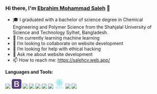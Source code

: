 ### Hi there, I'm [Ebrahim Mohammad Saleh](https://www.linkedin.com/in/ebrahimbd/) 👋

<!-- <code><img  src="https://api.travis-ci.org/ali-irawan/xtra.svg?branch=master&status=passed">     
<img  src="https://poser.pugx.org/ali-irawan/xtra/d/total.svg">
<img  src="https://poser.pugx.org/ali-irawan/xtra/v/stable.svg">
<img  src="https://poser.pugx.org/ali-irawan/xtra/license.svg">
</code> -->


- 🎓  I graduated with a bachelor of science degree in Chemical Engineering and Polymer Science from the Shahjalal University of Science and Technology          Sylhet, Bangladesh.  
- 🌱 I’m currently learning machine learning
- 👯 I’m looking to collaborate on website development
- 🤔 I’m looking for help with ethical hacking
- 💬 Ask me about website development
- 📫 How to reach me: https://salehcv.web.app/ 

**Languages and Tools:**  

<code><img src="https://img.icons8.com/color/30/000000/html-5--v1.png"/></code>
<code><img height="30" src="https://raw.githubusercontent.com/github/explore/80688e429a7d4ef2fca1e82350fe8e3517d3494d/topics/bootstrap/bootstrap.png"></code>
<code><img height="30" src="https://encrypted-tbn0.gstatic.com/images?q=tbn%3AANd9GcQD_s__gigD_rQlAKfiwVt-xuZMFhwHuHU3hg&usqp=CAU"></code>
<code><img height="30" src="https://upload.wikimedia.org/wikipedia/commons/e/e0/Git-logo.svg"></code>
<code><img height="30" src="https://upload.wikimedia.org/wikipedia/commons/7/79/Docker_%28container_engine%29_logo.png"></code>
<code><img height="30" src="https://upload.wikimedia.org/wikipedia/commons/thumb/1/18/ISO_C%2B%2B_Logo.svg/640px-ISO_C%2B%2B_Logo.svg.png"></code>
<code><img height="30" src="https://upload.wikimedia.org/wikipedia/commons/thumb/7/73/Javascript-736400_960_720.png/640px-Javascript-736400_960_720.png"></code>
<code><img height="30" src="https://raw.githubusercontent.com/devicons/devicon/master/icons/react/react-original-wordmark.svg"></code>
<code><img height="30" src="https://image.shutterstock.com/image-vector/vector-illustration-icon-python-programming-260nw-1405339748.jpg"></code>
<code><img src="https://img.icons8.com/color/48/000000/django.png"/></code>




<!-- ![IMG_20180215_150631](https://user-images.githubusercontent.com/67005999/97183104-8dcec080-17c7-11eb-8fec-8de4738969b8.jpg)

 -->



